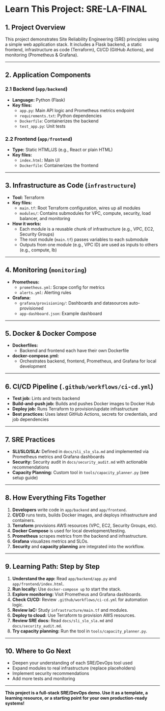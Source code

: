 # Learn This Project: SRE-LA-FINAL

## 1. Project Overview
This project demonstrates Site Reliability Engineering (SRE) principles using a simple web application stack. It includes a Flask backend, a static frontend, infrastructure as code (Terraform), CI/CD (GitHub Actions), and monitoring (Prometheus & Grafana).

---

## 2. Application Components

### 2.1 Backend (`app/backend`)
- **Language:** Python (Flask)
- **Key files:**
  - `app.py`: Main API logic and Prometheus metrics endpoint
  - `requirements.txt`: Python dependencies
  - `Dockerfile`: Containerizes the backend
  - `test_app.py`: Unit tests

### 2.2 Frontend (`app/frontend`)
- **Type:** Static HTML/JS (e.g., React or plain HTML)
- **Key files:**
  - `index.html`: Main UI
  - `Dockerfile`: Containerizes the frontend

---

## 3. Infrastructure as Code (`infrastructure`)
- **Tool:** Terraform
- **Key files:**
  - `main.tf`: Root Terraform configuration, wires up all modules
  - `modules/`: Contains submodules for VPC, compute, security, load balancer, and monitoring
- **How it works:**
  - Each module is a reusable chunk of infrastructure (e.g., VPC, EC2, Security Groups)
  - The root module (`main.tf`) passes variables to each submodule
  - Outputs from one module (e.g., VPC ID) are used as inputs to others (e.g., compute, lb)

---

## 4. Monitoring (`monitoring`)
- **Prometheus:**
  - `prometheus.yml`: Scrape config for metrics
  - `alerts.yml`: Alerting rules
- **Grafana:**
  - `grafana/provisioning/`: Dashboards and datasources auto-provisioned
  - `app-dashboard.json`: Example dashboard

---

## 5. Docker & Docker Compose
- **Dockerfiles:**
  - Backend and frontend each have their own Dockerfile
- **docker-compose.yml:**
  - Orchestrates backend, frontend, Prometheus, and Grafana for local development

---

## 6. CI/CD Pipeline (`.github/workflows/ci-cd.yml`)
- **Test job:** Lints and tests backend
- **Build-and-push job:** Builds and pushes Docker images to Docker Hub
- **Deploy job:** Runs Terraform to provision/update infrastructure
- **Best practices:** Uses latest GitHub Actions, secrets for credentials, and job dependencies

---

## 7. SRE Practices
- **SLI/SLO/SLA:** Defined in `docs/sli_slo_sla.md` and implemented via Prometheus metrics and Grafana dashboards
- **Security:** Security audit in `docs/security_audit.md` with actionable recommendations
- **Capacity Planning:** Custom tool in `tools/capacity_planner.py` (see setup guide)

---

## 8. How Everything Fits Together
1. **Developers** write code in `app/backend` and `app/frontend`.
2. **CI/CD** runs tests, builds Docker images, and deploys infrastructure and containers.
3. **Terraform** provisions AWS resources (VPC, EC2, Security Groups, etc).
4. **Docker Compose** is used for local development/testing.
5. **Prometheus** scrapes metrics from the backend and infrastructure.
6. **Grafana** visualizes metrics and SLOs.
7. **Security** and **capacity planning** are integrated into the workflow.

---

## 9. Learning Path: Step by Step
1. **Understand the app:** Read `app/backend/app.py` and `app/frontend/index.html`.
2. **Run locally:** Use `docker-compose up` to start the stack.
3. **Explore monitoring:** Visit Prometheus and Grafana dashboards.
4. **Check CI/CD:** Review `.github/workflows/ci-cd.yml` for automation logic.
5. **Review IaC:** Study `infrastructure/main.tf` and modules.
6. **Deploy to cloud:** Use Terraform to provision AWS resources.
7. **Review SRE docs:** Read `docs/sli_slo_sla.md` and `docs/security_audit.md`.
8. **Try capacity planning:** Run the tool in `tools/capacity_planner.py`.

---

## 10. Where to Go Next
- Deepen your understanding of each SRE/DevOps tool used
- Expand modules to real infrastructure (replace placeholders)
- Implement security recommendations
- Add more tests and monitoring

---

**This project is a full-stack SRE/DevOps demo. Use it as a template, a learning resource, or a starting point for your own production-ready systems!** 